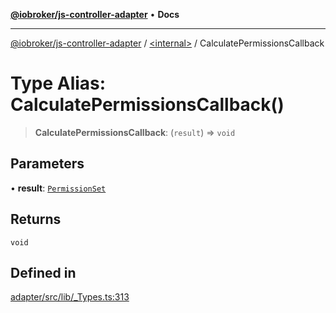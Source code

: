 [**@iobroker/js-controller-adapter**](../../README.md) • **Docs**

***

[@iobroker/js-controller-adapter](../../globals.md) / [\<internal\>](../README.md) / CalculatePermissionsCallback

# Type Alias: CalculatePermissionsCallback()

> **CalculatePermissionsCallback**: (`result`) => `void`

## Parameters

• **result**: [`PermissionSet`](../interfaces/PermissionSet.md)

## Returns

`void`

## Defined in

[adapter/src/lib/\_Types.ts:313](https://github.com/ioBroker/ioBroker.js-controller/blob/6e6387bb66b8177b201746ee5d7461396c3654ed/packages/adapter/src/lib/_Types.ts#L313)
